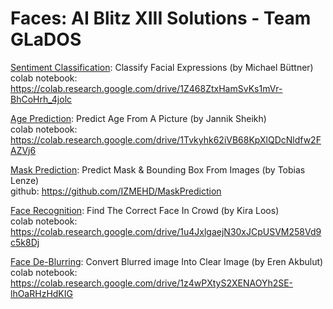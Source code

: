 # Faces: AI Blitz XIII Solutions - Team GLaDOS


[Sentiment Classification](https://www.aicrowd.com/challenges/ai-blitz-xiii/problems/sentiment-classification): Classify Facial Expressions (by Michael Büttner)<br />
colab notebook: https://colab.research.google.com/drive/1Z468ZtxHamSvKs1mVr-BhCoHrh_4jolc

[Age Prediction](https://www.aicrowd.com/challenges/ai-blitz-xiii/problems/age-prediction): Predict Age From A Picture (by Jannik Sheikh)<br />
colab notebook: https://colab.research.google.com/drive/1Tvkyhk62iVB68KpXlQDcNldfw2FAZVj6

[Mask Prediction](https://www.aicrowd.com/challenges/ai-blitz-xiii/problems/mask-prediction): Predict Mask & Bounding Box From Images (by Tobias Lenze)<br />
github: https://github.com/IZMEHD/MaskPrediction

[Face Recognition](https://www.aicrowd.com/challenges/ai-blitz-xiii/problems/face-recognition): Find The Correct Face In Crowd (by Kira Loos)<br />
colab notebook: https://colab.research.google.com/drive/1u4JxlgaejN30xJCpUSVM258Vd9c5k8Dj

[Face De-Blurring](https://www.aicrowd.com/challenges/ai-blitz-xiii/problems/face-de-blurring): Convert Blurred image Into Clear Image (by Eren Akbulut)<br />
colab notebook: https://colab.research.google.com/drive/1z4wPXtyS2XENAOYh2SE-lhOaRHzHdKIG
